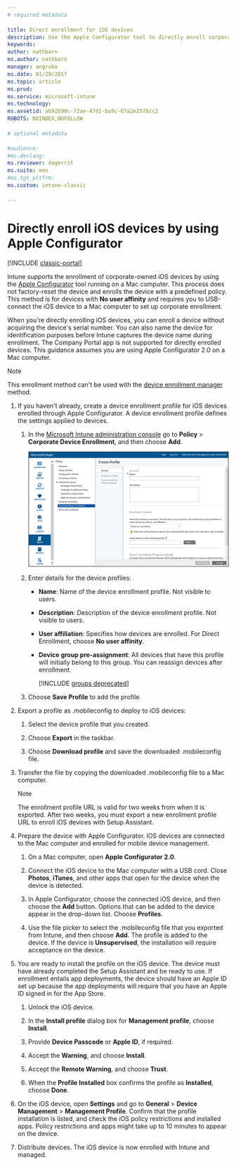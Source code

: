 ```yaml
---
# required metadata

title: Direct enrollment for iOS devices 
description: Use the Apple Configurator tool to directly enroll corporate-owned iOS devices with a predefined policy by USB-connecting them to a Mac computer.
keywords:
author: nathbarn
ms.author: nathbarn
manager: angrobe
ms.date: 01/29/2017
ms.topic: article
ms.prod:
ms.service: microsoft-intune
ms.technology:
ms.assetid: a692b90c-72ae-47d1-ba9c-67a2e2576cc2
ROBOTS: NOINDEX,NOFOLLOW

# optional metadata

#audience:
#ms.devlang:
ms.reviewer: dagerrit
ms.suite: ems
#ms.tgt_pltfrm:
ms.custom: intune-classic

---
```


# Directly enroll iOS devices by using Apple Configurator

[!INCLUDE [classic-portal](../includes/classic-portal.md)]

Intune supports the enrollment of corporate-owned iOS devices by using the [Apple Configurator](http://go.microsoft.com/fwlink/?LinkId=518017) tool running on a Mac computer. This process does not factory-reset the device and enrolls the device with a predefined policy. This method is for devices with **No user affinity** and requires you to USB-connect the iOS device to a Mac computer to set up corporate enrollment.

When you're directly enrolling iOS devices, you can enroll a device without acquiring the device's serial number. You can also name the device for identification purposes before Intune captures the device name during enrollment. The Company Portal app is not supported for directly enrolled devices. This guidance assumes you are using Apple Configurator 2.0 on a Mac computer.

>[!NOTE]
>This enrollment method can't be used with the [device enrollment manager](enroll-corporate-owned-devices-with-the-device-enrollment-manager-in-microsoft-intune.md) method.

1. If you haven't already, create a device enrollment profile for iOS devices enrolled through Apple Configurator. A device enrollment profile defines the settings applied to devices.

   1. In the [Microsoft Intune administration console](https://manage.microsoft.com) go to **Policy** &gt; **Corporate Device Enrollment**, and then choose **Add**.

      ![Create device enrollment profile page](../media/pol-sa-corp-enroll.png)

   2. Enter details for the device profiles:

      - **Name**: Name of the device enrollment profile. Not visible to users.

      - **Description**: Description of the device enrollment profile. Not visible to users.

      - **User affiliation**: Specifies how devices are enrolled. For Direct Enrollment, choose **No user affinity**.

      - **Device group pre-assignment**: All devices that have this profile will initially belong to this group. You can reassign devices after enrollment.

        [!INCLUDE [groups deprecated](../includes/group-deprecation.md)]


   3. Choose **Save Profile** to add the profile.

2. Export a profile as .mobileconfig to deploy to iOS devices:

   1.   Select the device profile that you created.

   2.   Choose **Export** in the taskbar.

   3.   Choose **Download profile** and save the downloaded .mobileconfig file.

3. Transfer the file by copying the downloaded .mobileconfig file to a Mac computer.
   > [!NOTE]
   > The enrollment profile URL is valid for two weeks from when it is exported. After two weeks, you must export a new enrollment profile URL to enroll iOS devices with Setup Assistant.

4. Prepare the device with Apple Configurator. iOS devices are connected to the Mac computer and enrolled for mobile device management.

   1.  On a Mac computer, open **Apple Configurator 2.0**.

   2.  Connect the iOS device to the Mac computer with a USB cord. Close **Photos**, **iTunes**, and other apps that open for the device when the device is detected.

   3.  In Apple Configurator, choose the connected iOS device, and then choose the **Add** button. Options that can be added to the device appear in the drop-down list. Choose **Profiles**.

   4.  Use the file picker to select the .mobileconfig file that you exported from Intune, and then choose **Add**. The profile is added to the device.  If the device is **Unsupervised**, the installation will require acceptance on the device.

5. You are ready to install the profile on the iOS device. The device must have already completed the Setup Assistant and be ready to use. If enrollment entails app deployments, the device should have an Apple ID set up because the app deployments will require that you have an Apple ID signed in for the App Store.

   1.  Unlock the iOS device.

   2.  In the **Install profile** dialog box for **Management profile**,  choose **Install**.

   3.  Provide **Device Passcode** or **Apple ID**, if required.

   4.  Accept the **Warning**, and choose **Install**.

   5.  Accept the **Remote Warning**, and choose **Trust**.

   6.  When the **Profile Installed** box confirms the profile as **Installed**, choose **Done**.

6. On the iOS device, open **Settings** and go to **General** &gt; **Device Management** &gt; **Management Profile**. Confirm that the profile installation is listed, and check the iOS policy restrictions and installed apps. Policy restrictions and apps might take up to 10 minutes to appear on the device.

7. Distribute devices. The iOS device is now enrolled with Intune and managed.
